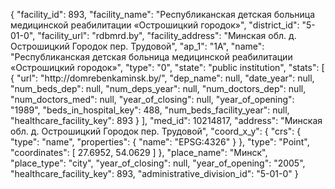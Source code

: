 {
    "facility_id": 893,
    "facility_name": "Республиканская детская больница медицинской реабилитации «Острошицкий городок»",
    "district_id": "5-01-0",
    "facility_url": "rdbmrd.by",
    "facility_address": "Минская обл. д. Острошицкий Городок пер. Трудовой",
    "ap_1": "1А",
    "name": "Республиканская детская больница медицинской реабилитации «Острошицкий городок»",
    "type": "0",
    "state": "public institution",
    "stats": [
        {
            "url": "http:\/\/domrebenkaminsk.by\/",
            "dep_name": null,
            "date_year": null,
            "num_beds_dep": null,
            "num_deps_year": null,
            "num_doctors_dep": null,
            "num_doctors_med": null,
            "year_of_closing": null,
            "year_of_opening": "1989",
            "beds_in_hospital_key": 488,
            "num_beds_facility_year": null,
            "healthcare_facility_key": 893
        }
    ],
    "med_id": 10214817,
    "address": "Минская обл. д. Острошицкий Городок пер. Трудовой",
    "coord_x_y": {
        "crs": {
            "type": "name",
            "properties": {
                "name": "EPSG:4326"
            }
        },
        "type": "Point",
        "coordinates": [
            27.6952,
            54.0629
        ]
    },
    "place_name": "Минск",
    "place_type": "city",
    "year_of_closing": null,
    "year_of_opening": "2005",
    "healthcare_facility_key": 893,
    "administrative_division_id": "5-01-0"
}